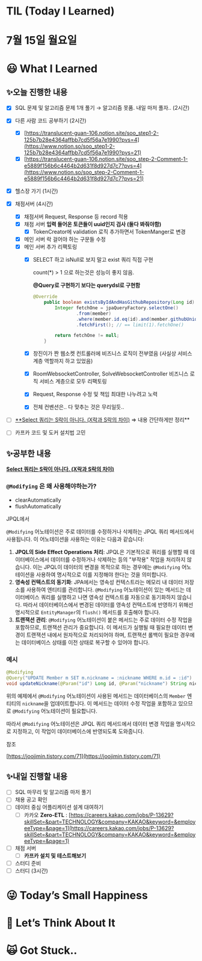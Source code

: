 # TIL (Today I Learned)

# 7월 15일 월요일

# 😃 What I Learned

## ✨오늘 진행한 내용

- [x]  SQL 문제 및 알고리즘 문제 1개 풀기 → 알고리즘 못품. 내일 마저 풀자.. (2시간)
- [x]  다른 사람 코드 공부하기 (2시간)
    - [x]  [https://translucent-guan-106.notion.site/soo_step1-2-125b7b28e4364affbb7cd5f56a7e1990?pvs=4](https://www.notion.so/soo_step1-2-125b7b28e4364affbb7cd5f56a7e1990?pvs=21)
    - [x]  [https://translucent-guan-106.notion.site/soo_step-2-Comment-1-e5889f156b6c4464b2d631f8d927d7c7?pvs=4](https://www.notion.so/soo_step-2-Comment-1-e5889f156b6c4464b2d631f8d927d7c7?pvs=21)
- [x]  헬스장 가기 (1시간)

- [x]  채점서버 (4시간)
    - [x]  채점서버 Request, Response 등 record 적용
    - [x]  채점 서버 **입력 들어온 토큰들이 uuid인지 검사 (둘다 봐줘야함)**
        - [x]  TokenCreator에 validation 로직 추가하면서 TokenManger로 변경
    - [x]  메인 서버 락 걸어야 하는 구문들 수정
    - [x]  메인 서버 추가 리팩토링
        - [x]  SELECT 하고 isNull로 보지 말고 exist 쿼리 직접 구현
            
            count(*) > 1 으로 하는것은 성능이 좋지 않음. 
            
            **@Query로 구현하기 보다는 querydsl로 구현함**
            
            ```java
            @Override
                public boolean existsByIdAndHasGithubRepository(Long id) {
                    Integer fetchOne = jpaQueryFactory.selectOne()
                            .from(member)
                            .where(member.id.eq(id).and(member.githubUniqueId.isNotNull()))
                            .fetchFirst(); // == limit(1).fetchOne()
            
                    return fetchOne != null;
                }
            ```
            
        - [x]  창진이가 짠 웹소켓 컨트롤러에 비즈니스 로직이 전부였음 (사실상 서비스 계층 역할까지 하고 있었음)
        - [x]  RoomWebsocketController, SolveWebsocketController 비즈니스 로직 서비스 계층으로 모두 리팩토링
        - [x]  Request, Response 수정 및 책임 최대한 나누려고 노력
        - [x]  전체 컨벤션은.. 다 맞추는 것은 무리일듯..

- [ ]  [**Select 쿼리는 S락이 아니다. (X락과 S락의 차이)](https://velog.io/@soongjamm/Select-%EC%BF%BC%EB%A6%AC%EB%8A%94-S%EB%9D%BD%EC%9D%B4-%EC%95%84%EB%8B%88%EB%8B%A4.-X%EB%9D%BD%EA%B3%BC-S%EB%9D%BD%EC%9D%98-%EC%B0%A8%EC%9D%B4) ⇒ 내용 간단하게만 정리**
- [ ]  카프카 코드 및 도커 설치법 고민

## ✨공부한 내용

[**Select 쿼리는 S락이 아니다. (X락과 S락의 차이)**](https://velog.io/@soongjamm/Select-%EC%BF%BC%EB%A6%AC%EB%8A%94-S%EB%9D%BD%EC%9D%B4-%EC%95%84%EB%8B%88%EB%8B%A4.-X%EB%9D%BD%EA%B3%BC-S%EB%9D%BD%EC%9D%98-%EC%B0%A8%EC%9D%B4)

### `@Modifying`  은 왜 사용해야하는가?

- clearAutomatically
- flushAutomatically

JPQL에서

`@Modifying` 어노테이션은 주로 데이터를 수정하거나 삭제하는 JPQL 쿼리 메서드에서 사용됩니다. 이 어노테이션을 사용하는 이유는 다음과 같습니다:

1. **JPQL의 Side Effect Operations 처리**: JPQL은 기본적으로 쿼리를 실행할 때 데이터베이스에서 데이터를 수정하거나 삭제하는 등의 "부작용" 작업을 처리하지 않습니다. 이는 JPQL이 데이터의 변경을 목적으로 하는 경우에는 `@Modifying` 어노테이션을 사용하여 명시적으로 이를 지정해야 한다는 것을 의미합니다.
2. **영속성 컨텍스트의 동기화**: JPA에서는 영속성 컨텍스트라는 메모리 내 데이터 저장소를 사용하여 엔티티를 관리합니다. `@Modifying` 어노테이션이 있는 메서드는 데이터베이스 쿼리를 실행하고 나면 영속성 컨텍스트를 자동으로 동기화하지 않습니다. 따라서 데이터베이스에서 변경된 데이터를 영속성 컨텍스트에 반영하기 위해선 명시적으로 `EntityManager`의 `flush()` 메서드를 호출해야 합니다.
3. **트랜잭션 관리**: `@Modifying` 어노테이션이 붙은 메서드는 주로 데이터 수정 작업을 포함하므로, 트랜잭션 관리가 중요합니다. 이 메서드가 실행될 때 필요한 데이터 변경이 트랜잭션 내에서 원자적으로 처리되어야 하며, 트랜잭션 롤백이 필요한 경우에는 데이터베이스 상태를 이전 상태로 복구할 수 있어야 합니다.

### 예시

```java
@Modifying
@Query("UPDATE Member m SET m.nickname = :nickname WHERE m.id = :id")
void updateNickname(@Param("id") Long id, @Param("nickname") String nickname);
```

위의 예제에서 `@Modifying` 어노테이션이 사용된 메서드는 데이터베이스의 `Member` 엔티티의 `nickname`을 업데이트합니다. 이 메서드는 데이터 수정 작업을 포함하고 있으므로 `@Modifying` 어노테이션이 필요합니다.

따라서 `@Modifying` 어노테이션은 JPQL 쿼리 메서드에서 데이터 변경 작업을 명시적으로 지정하고, 이 작업이 데이터베이스에 반영되도록 도와줍니다.

참조

[https://joojimin.tistory.com/71](https://joojimin.tistory.com/71)

## ✨내일 진행할 내용

- [ ]  SQL 마무리 및 알고리즘 마저 풀기
- [ ]  채용 공고 확인
- [ ]  데이터 중심 어플리케이션 설계 대여하기
    - [ ]  카카오 **Zero-ETL** : [https://careers.kakao.com/jobs/P-13629?skillSet=&part=TECHNOLOGY&company=KAKAO&keyword=&employeeType=&page=1](https://careers.kakao.com/jobs/P-13629?skillSet=&part=TECHNOLOGY&company=KAKAO&keyword=&employeeType=&page=1)
- [ ]  채점 서버
    - [ ]  **카프카 설치 및 테스트해보기**
- [ ]  스터디 준비
- [ ]  스터디 (3시간)

# 😜 Today’s Small Happiness

# 🧐 Let’s Think About It

# 🙀 Got Stuck..